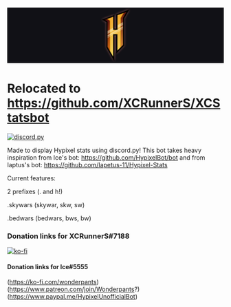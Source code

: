![stop sign](https://github.com/XCRunnerS/XCStatsBotPrototype/blob/main/hypixelspashv2layered.png?raw=true)

# Relocated to https://github.com/XCRunnerS/XCStatsbot

[![discord.py](https://img.shields.io/badge/discord-py-teal.svg)](https://github.com/Rapptz/discord.py)

Made to display Hypixel stats using discord.py!
This bot takes heavy inspiration from Ice's bot: https://github.com/HypixelBot/bot 
and from Iaptus's bot: https://github.com/Iapetus-11/Hypixel-Stats

Current features:

2 prefixes (. and h!)

.skywars (skywar, skw, sw)

.bedwars (bedwars, bws, bw)

### Donation links for XCRunnerS#7188
[![ko-fi](https://www.vectorlogo.zone/logos/ko-fi/ko-fi-ar21.svg)](https://ko-fi.com/xcrunners)
<!--Again big thanks to ice for the idea, please donate to him, I didnt steal any code but reading
though his documentation and seeing his .md file made this as good as it is!-->

#### Donation links for Ice#5555
(https://ko-fi.com/wonderpants)
(https://www.patreon.com/join/Wonderpants?)
(https://www.paypal.me/HypixelUnofficialBot)
